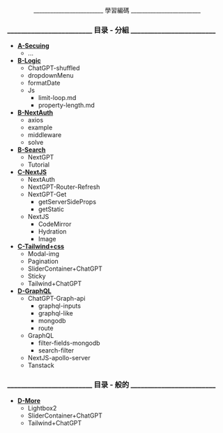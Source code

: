 <p align="center">
    _________________________ 學習編碼 _________________________
</p>

### _________________________ 目录 - 分組 _________________________

- [**A-Secuing**](https://github.com/SinsamutQ/fontend/tree/main/A-Secuing)
    - ...
- [**B-Logic**](https://github.com/SinsamutQ/fontend/tree/main/B-Logic)
    - ChatGPT-shuffled
    - dropdownMenu
    - formatDate
    - Js
        - limit-loop.md
        - property-length.md
- [**B-NextAuth**](https://github.com/SinsamutQ/fontend/tree/main/B-NextAuth)
    - axios
    - example
    - middleware
    - solve
- [**B-Search**](https://github.com/SinsamutQ/fontend/tree/main/B-Search)
    - NextGPT
    - Tutorial
- [**C-NextJS**](https://github.com/SinsamutQ/fontend/tree/main/C-NextJS)
    - NextAuth
    - NextGPT-Router-Refresh
    - NextGPT-Get
        - getServerSideProps
        - getStatic
    - NextJS
        - CodeMirror
        - Hydration
        - Image
- [**C-Tailwind+css**](https://github.com/SinsamutQ/fontend/tree/main/C-Tailwind+css)
    - Modal-img
    - Pagination
    - SliderContainer+ChatGPT
    - Sticky
    - Tailwind+ChatGPT
- [**D-GraphQL**](https://github.com/SinsamutQ/fontend/tree/main/D-GraphQL)
    - ChatGPT-Graph-api
        - graphql-inputs
        - graphql-like
        - mongodb
        - route
    - GraphQL
        - filter-fields-mongodb
        - search-filter
    - NextJS-apollo-server
    - Tanstack

### _________________________ 目录 - 般的 _________________________

- [**D-More**](https://github.com/SinsamutQ/fontend/tree/main/D-More)
    - Lightbox2
    - SliderContainer+ChatGPT
    - Tailwind+ChatGPT
